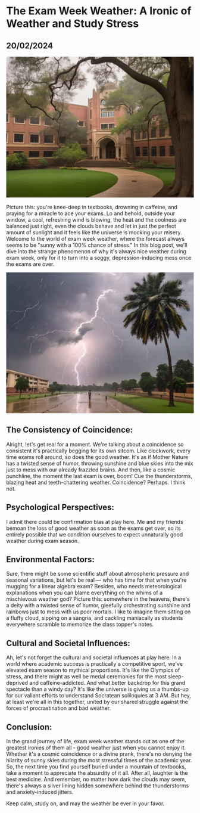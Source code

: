# The Exam Week Weather: A Ironic of Weather and Study Stress
## 20/02/2024

![During exams](https://github.com/CodingLife1024/blog-content/blob/main/images/weather1.jpg?raw=true)

Picture this: you're knee-deep in textbooks, drowning in caffeine, and praying for a miracle to ace your exams. Lo and behold, outside your window, a cool, refreshing wind is blowing, the heat and the coolness are balanced just right, even the clouds behave and let in just the perfect amount of sunlight and it feels like the universe is mocking your misery. Welcome to the world of exam week weather, where the forecast always seems to be "sunny with a 100% chance of stress." In this blog post, we'll dive into the  strange phenomenon of why it's always nice weather during exam week, only for it to turn into a soggy, depression-inducing mess once the exams are over. 

![Before and after exams](https://github.com/CodingLife1024/blog-content/blob/main/images/weather2.jpg?raw=true)

## The Consistency of Coincidence:

Alright, let's get real for a moment. We're talking about a coincidence so consistent it's practically begging for its own sitcom. Like clockwork, every time exams roll around, so does the good weather. It's as if Mother Nature has a twisted sense of humor, throwing sunshine and blue skies into the mix just to mess with our already frazzled brains. And then, like a cosmic punchline, the moment the last exam is over, boom! Cue the thunderstorms, blazing heat and teeth-chattering weather. Coincidence? Perhaps. I think not.

## Psychological Perspectives:

I admit there could be confirmation bias at play here. Me and my friends bemoan the loss of good weather as soon as the exams get over, so its entirely possible that we condition ourselves to expect unnaturally good weather during exam season. 

## Environmental Factors:

Sure, there might be some scientific stuff about atmospheric pressure and seasonal variations, but let's be real — who has time for that when you're mugging for a linear algebra exam? Besides, who needs meteorological explanations when you can blame everything on the whims of a mischievous weather god? Picture this: somewhere in the heavens, there's a deity with a twisted sense of humor, gleefully orchestrating sunshine and rainbows just to mess with us poor mortals. I like to imagine them sitting on a fluffy cloud, sipping on a sangria, and cackling maniacally as students everywhere scramble to memorize the class topper's notes.

## Cultural and Societal Influences:

Ah, let's not forget the cultural and societal influences at play here. In a world where academic success is practically a competitive sport, we've elevated exam season to mythical proportions. It's like the Olympics of stress, and there might as well be medal ceremonies for the most sleep-deprived and caffeine-addicted. And what better backdrop for this grand spectacle than a windy day? It's like the universe is giving us a thumbs-up for our valiant efforts to understand Socratean soliloquies at 3 AM. But hey, at least we're all in this together, united by our shared struggle against the forces of procrastination and bad weather. 

## Conclusion:

In the grand journey of life, exam week weather stands out as one of the greatest ironies of them all - good weather just when you cannot enjoy it. Whether it's a cosmic coincidence or a divine prank, there's no denying the hilarity of sunny skies during the most stressful times of the academic year. So, the next time you find yourself buried under a mountain of textbooks, take a moment to appreciate the absurdity of it all. After all, laughter is the best medicine. And remember, no matter how dark the clouds may seem, there's always a silver lining hidden somewhere behind the thunderstorms and anxiety-induced jitters. 

Keep calm, study on, and may the weather be ever in your favor.